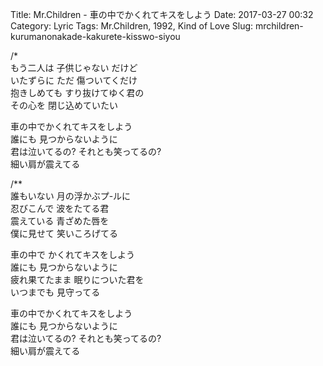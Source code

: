 Title: Mr.Children - 車の中でかくれてキスをしよう
Date: 2017-03-27 00:32
Category: Lyric
Tags: Mr.Children, 1992, Kind of Love
Slug: mrchildren-kurumanonakade-kakurete-kisswo-siyou


/*  
もう二人は 子供じゃない だけど  
いたずらに ただ 傷ついてくだけ  
抱きしめても すり抜けてゆく君の  
その心を 閉じ込めていたい  

車の中でかくれてキスをしよう  
誰にも 見つからないように  
君は泣いてるの? それとも笑ってるの?  
細い肩が震えてる  

/**  
誰もいない 月の浮かぶプ-ルに  
忍びこんで 波をたてる君  
震えている 青ざめた唇を  
僕に見せて 笑いころげてる  

車の中で かくれてキスをしよう  
誰にも 見つからないように  
疲れ果てたまま 眠りについた君を  
いつまでも 見守ってる  

車の中でかくれてキスをしよう  
誰にも 見つからないように  
君は泣いてるの? それとも笑ってるの?  
細い肩が震えてる  
